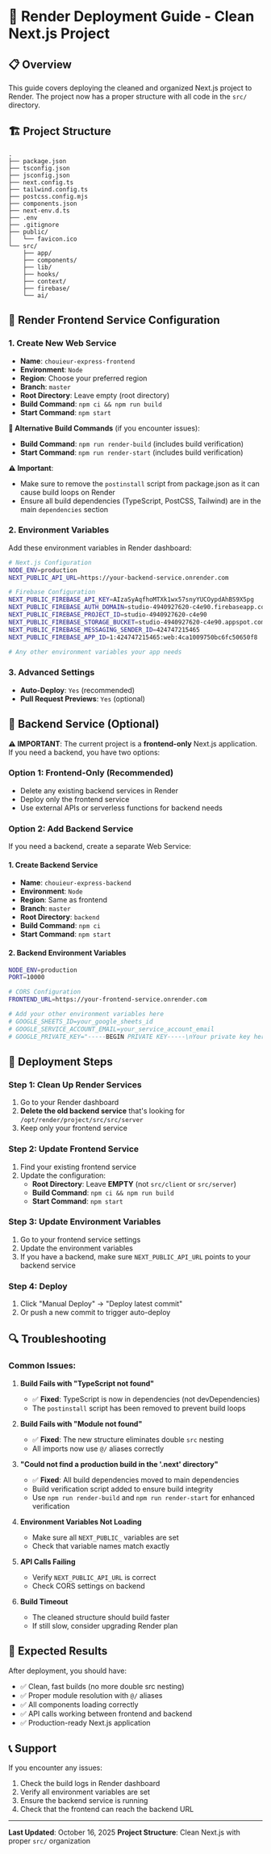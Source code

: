 # 🚀 Render Deployment Guide - Clean Next.js Project

## 📋 Overview
This guide covers deploying the cleaned and organized Next.js project to Render. The project now has a proper structure with all code in the `src/` directory.

## 🏗️ Project Structure
```
.
├── package.json
├── tsconfig.json
├── jsconfig.json
├── next.config.ts
├── tailwind.config.ts
├── postcss.config.mjs
├── components.json
├── next-env.d.ts
├── .env
├── .gitignore
├── public/
│   └── favicon.ico
└── src/
    ├── app/
    ├── components/
    ├── lib/
    ├── hooks/
    ├── context/
    ├── firebase/
    └── ai/
```

## 🎯 Render Frontend Service Configuration

### 1. Create New Web Service
- **Name**: `chouieur-express-frontend`
- **Environment**: `Node`
- **Region**: Choose your preferred region
- **Branch**: `master`
- **Root Directory**: Leave empty (root directory)
- **Build Command**: `npm ci && npm run build`
- **Start Command**: `npm start`

**🔧 Alternative Build Commands** (if you encounter issues):
- **Build Command**: `npm run render-build` (includes build verification)
- **Start Command**: `npm run render-start` (includes build verification)

**⚠️ Important**: 
- Make sure to remove the `postinstall` script from package.json as it can cause build loops on Render
- Ensure all build dependencies (TypeScript, PostCSS, Tailwind) are in the main `dependencies` section

### 2. Environment Variables
Add these environment variables in Render dashboard:

```bash
# Next.js Configuration
NODE_ENV=production
NEXT_PUBLIC_API_URL=https://your-backend-service.onrender.com

# Firebase Configuration
NEXT_PUBLIC_FIREBASE_API_KEY=AIzaSyAqfhoMTXk1wx57snyYUCOypdAhBS9X5pg
NEXT_PUBLIC_FIREBASE_AUTH_DOMAIN=studio-4940927620-c4e90.firebaseapp.com
NEXT_PUBLIC_FIREBASE_PROJECT_ID=studio-4940927620-c4e90
NEXT_PUBLIC_FIREBASE_STORAGE_BUCKET=studio-4940927620-c4e90.appspot.com
NEXT_PUBLIC_FIREBASE_MESSAGING_SENDER_ID=424747215465
NEXT_PUBLIC_FIREBASE_APP_ID=1:424747215465:web:4ca1009750bc6fc50650f8

# Any other environment variables your app needs
```

### 3. Advanced Settings
- **Auto-Deploy**: `Yes` (recommended)
- **Pull Request Previews**: `Yes` (optional)

## 🔧 Backend Service (Optional)

**⚠️ IMPORTANT**: The current project is a **frontend-only** Next.js application. If you need a backend, you have two options:

### Option 1: Frontend-Only (Recommended)
- Delete any existing backend services in Render
- Deploy only the frontend service
- Use external APIs or serverless functions for backend needs

### Option 2: Add Backend Service
If you need a backend, create a separate Web Service:

#### 1. Create Backend Service
- **Name**: `chouieur-express-backend`
- **Environment**: `Node`
- **Region**: Same as frontend
- **Branch**: `master`
- **Root Directory**: `backend`
- **Build Command**: `npm ci`
- **Start Command**: `npm start`

#### 2. Backend Environment Variables
```bash
NODE_ENV=production
PORT=10000

# CORS Configuration
FRONTEND_URL=https://your-frontend-service.onrender.com

# Add your other environment variables here
# GOOGLE_SHEETS_ID=your_google_sheets_id
# GOOGLE_SERVICE_ACCOUNT_EMAIL=your_service_account_email
# GOOGLE_PRIVATE_KEY="-----BEGIN PRIVATE KEY-----\nYour private key here\n-----END PRIVATE KEY-----\n"
```

## 📝 Deployment Steps

### Step 1: Clean Up Render Services
1. Go to your Render dashboard
2. **Delete the old backend service** that's looking for `/opt/render/project/src/src/server`
3. Keep only your frontend service

### Step 2: Update Frontend Service
1. Find your existing frontend service
2. Update the configuration:
   - **Root Directory**: Leave **EMPTY** (not `src/client` or `src/server`)
   - **Build Command**: `npm ci && npm run build`
   - **Start Command**: `npm start`

### Step 3: Update Environment Variables
1. Go to your frontend service settings
2. Update the environment variables
3. If you have a backend, make sure `NEXT_PUBLIC_API_URL` points to your backend service

### Step 4: Deploy
1. Click "Manual Deploy" → "Deploy latest commit"
2. Or push a new commit to trigger auto-deploy

## 🔍 Troubleshooting

### Common Issues:

1. **Build Fails with "TypeScript not found"**
   - ✅ **Fixed**: TypeScript is now in dependencies (not devDependencies)
   - The `postinstall` script has been removed to prevent build loops

2. **Build Fails with "Module not found"**
   - ✅ **Fixed**: The new structure eliminates double `src` nesting
   - All imports now use `@/` aliases correctly

3. **"Could not find a production build in the '.next' directory"**
   - ✅ **Fixed**: All build dependencies moved to main dependencies
   - Build verification script added to ensure build integrity
   - Use `npm run render-build` and `npm run render-start` for enhanced verification

4. **Environment Variables Not Loading**
   - Make sure all `NEXT_PUBLIC_` variables are set
   - Check that variable names match exactly

5. **API Calls Failing**
   - Verify `NEXT_PUBLIC_API_URL` is correct
   - Check CORS settings on backend

6. **Build Timeout**
   - The cleaned structure should build faster
   - If still slow, consider upgrading Render plan

## 🎉 Expected Results

After deployment, you should have:
- ✅ Clean, fast builds (no more double src nesting)
- ✅ Proper module resolution with `@/` aliases
- ✅ All components loading correctly
- ✅ API calls working between frontend and backend
- ✅ Production-ready Next.js application

## 📞 Support

If you encounter any issues:
1. Check the build logs in Render dashboard
2. Verify all environment variables are set
3. Ensure the backend service is running
4. Check that the frontend can reach the backend URL

---

**Last Updated**: October 16, 2025
**Project Structure**: Clean Next.js with proper `src/` organization
